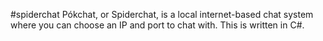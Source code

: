 #spiderchat
Pókchat, or Spiderchat, is a local internet-based chat system where you can choose an IP and port to chat with. This is written in C#.
